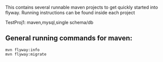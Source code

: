 This contains several runnable maven projects to get quickly started into flyway. Running instructions can be found inside each project

TestProj1: maven,mysql,single schema/db



## General running commands for maven:
```
mvn flyway:info
mvn flyway:migrate
```
